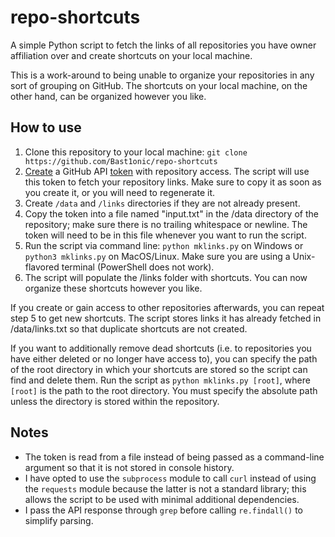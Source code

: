 # repo-shortcuts
A simple Python script to fetch the links of all repositories you have owner affiliation over and create shortcuts on your local machine.

This is a work-around to being unable to organize your repositories in any sort of grouping on GitHub. The shortcuts on your local machine, on the other hand, can be organized however you like.

## How to use
1. Clone this repository to your local machine: `git clone https://github.com/Bast1onic/repo-shortcuts`
2. [Create](https://github.com/settings/tokens/new) a GitHub API [token](https://docs.github.com/en/authentication/keeping-your-account-and-data-secure/managing-your-personal-access-tokens) with repository access. The script will use this token to fetch your repository links. Make sure to copy it as soon as you create it, or you will need to regenerate it.
3. Create `/data` and `/links` directories if they are not already present.
4. Copy the token into a file named "input.txt" in the /data directory of the repository; make sure there is no trailing whitespace or newline. The token will need to be in this file whenever you want to run the script.
5. Run the script via command line: `python mklinks.py` on Windows or `python3 mklinks.py` on MacOS/Linux. Make sure you are using a Unix-flavored terminal (PowerShell does not work).
6. The script will populate the /links folder with shortcuts. You can now organize these shortcuts however you like.

If you create or gain access to other repositories afterwards, you can repeat step 5 to get new shortcuts. The script stores links it has already fetched in /data/links.txt so that duplicate shortcuts are not created.

If you want to additionally remove dead shortcuts (i.e. to repositories you have either deleted or no longer have access to), you can specify the path of the root directory in which your shortcuts are stored so the script can find and delete them. Run the script as `python mklinks.py [root]`, where `[root]` is the path to the root directory. You must specify the absolute path unless the directory is stored within the repository.

## Notes
* The token is read from a file instead of being passed as a command-line argument so that it is not stored in console history.
* I have opted to use the `subprocess` module to call `curl` instead of using the `requests` module because the latter is not a standard library; this allows the script to be used with minimal additional dependencies.
* I pass the API response through `grep` before calling `re.findall()` to simplify parsing.